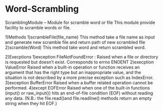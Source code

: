 # Word-Scrambling
ScramblingModule – Module for scramble word or file
	This module provide facility to scramble words or file.

1)Methods
	1)scrambleFile(file_name)
		This method take a file name as input and generate new scramble file and return path of new scrambled file
	2)scramble(Word)
		This method take word and return scrambled word.

2)Execptions
	1)exception FileNotFoundError :
		Raised when a file or directory is requested but doesn’t exist. Corresponds to errno ENOENT
	2)execption ValueError
		Raised when a built-in operation or function receives an argument that has the right type but an inappropriate value, and the situation is not described by a more precise exception such as IndexError.
	3)exception BufferError	
		Raised when a buffer related operation cannot be performed.
	4)except EOFError
		Raised when one of the built-in functions (input() or raw_input()) hits an end-of-file condition (EOF) without reading any data. (N.B.: the file.read()and file.readline() methods return an empty string when they hit EOF.)
